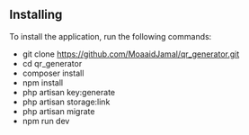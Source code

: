 ## Installing

To install the application, run the following commands:

- git clone https://github.com/MoaaidJamal/qr_generator.git
- cd qr_generator
- composer install
- npm install
- php artisan key:generate
- php artisan storage:link
- php artisan migrate
- npm run dev
